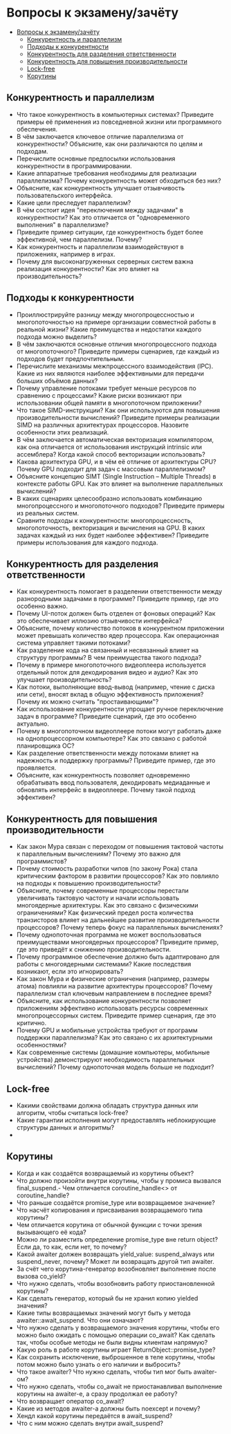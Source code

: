 # Вопросы к экзамену/зачёту

- [Вопросы к экзамену/зачёту](#вопросы-к-экзаменузачёту)
  - [Конкурентность и параллелизм](#конкурентность-и-параллелизм)
  - [Подходы к конкурентности](#подходы-к-конкурентности)
  - [Конкурентность для разделения ответственности](#конкурентность-для-разделения-ответственности)
  - [Конкурентность для повышения производительности](#конкурентность-для-повышения-производительности)
  - [Lock-free](#lock-free)
  - [Корутины](#корутины)

## Конкурентность и параллелизм

- Что такое конкурентность в компьютерных системах?
  Приведите примеры её применения из повседневной жизни или программного обеспечения.
- В чём заключается ключевое отличие параллелизма от конкурентности?
  Объясните, как они различаются по целям и подходам.
- Перечислите основные предпосылки использования конкурентности в программировании.
- Какие аппаратные требования необходимы для реализации параллелизма?
  Почему конкурентность может обходиться без них?
- Объясните, как конкурентность улучшает отзывчивость пользовательского интерфейса.
- Какие цели преследует параллелизм?
- В чём состоит идея "переключения между задачами" в конкурентности?
  Как это отличается от "одновременного выполнения" в параллелизме?
- Приведите пример ситуации, где конкурентность будет более эффективной, чем параллелизм. Почему?
- Как конкурентность и параллелизм взаимодействуют в приложениях, например в играх.
- Почему для высоконагруженных серверных систем важна реализация конкурентности?
  Как это влияет на производительность?

## Подходы к конкурентности

- Проиллюстрируйте разницу между многопроцессностью и многопоточностью на примере организации совместной работы в реальной жизни?
  Какие преимущества и недостатки каждого подхода можно выделить?
- В чём заключаются основные отличия многопроцессного подхода от многопоточного?
  Приведите примеры сценариев, где каждый из подходов будет предпочтительным.
- Перечислите механизмы межпроцессного взаимодействия (IPC).
  Какие из них являются наиболее эффективными для передачи больших объёмов данных?
- Почему управление потоками требует меньше ресурсов по сравнению с процессами?
  Какие риски возникают при использовании общей памяти в многопоточном приложении?
- Что такое SIMD-инструкции? Как они используются для повышения производительности вычислений?
  Приведите примеры реализации SIMD на различных архитектурах процессоров.
  Назовите особенности этих реализаций.
- В чём заключается автоматическая векторизация компилятором,
  как она отличается от использования инструкций intrinsic или ассемблера?
  Когда какой способ векторизации использовать?
- Какова архитектура GPU, и в чём её отличие от архитектуры CPU?
  Почему GPU подходит для задач с массовым параллелизмом?
- Объясните концепцию SIMT (Single Instruction – Multiple Threads) в контексте работы GPU.
  Как это влияет на выполнение параллельных вычислений?
- В каких сценариях целесообразно использовать комбинацию многопроцессного и многопоточного подходов?
  Приведите примеры из реальных систем.
- Сравните подходы к конкурентности: многопроцессность, многопоточность, векторизация и вычисления на GPU.
  В каких задачах каждый из них будет наиболее эффективен?
  Приведите примеры использования для каждого подхода.

## Конкурентность для разделения ответственности

- Как конкурентность помогает в разделении ответственности между разнородными задачами в программе?
  Приведите пример, где это особенно важно.
- Почему UI-поток должен быть отделен от фоновых операций?
  Как это обеспечивает иллюзию отзывчивости интерфейса?
- Объясните, почему количество потоков в конкурентном приложении может превышать количество ядер процессора.
  Как операционная система управляет такими потоками?
- Как разделение кода на связанный и несвязанный влияет на структуру программы?
  В чем преимущества такого подхода?
- Почему в примере многопоточного видеоплеера используется отдельный поток для декодирования видео и аудио?
  Как это улучшает производительность?
- Как потоки, выполняющие ввод-вывод (например, чтение с диска или сети), вносят вклад в общую эффективность приложения?
  Почему их можно считать "простаивающими"?
- Как использование конкурентности упрощает ручное переключение задач в программе?
  Приведите сценарий, где это особенно актуально.
- Почему в многопоточном видеоплеере потоки могут работать даже на однопроцессорном компьютере?
  Как это связано с работой планировщика ОС?
- Как разделение ответственности между потоками влияет на надежность и поддержку программы?
  Приведите пример, где это проявляется.
- Объясните, как конкурентность позволяет одновременно обрабатывать ввод пользователя,
  декодировать медиаданные и обновлять интерфейс в видеоплеере. Почему такой подход эффективен?

## Конкурентность для повышения производительности

- Как закон Мура связан с переходом от повышения тактовой частоты к параллельным вычислениям?
  Почему это важно для программистов?
- Почему стоимость разработки чипов (по закону Рока) стала критическим фактором в развитии процессоров?
  Как это повлияло на подходы к повышению производительности?
- Объясните, почему современные процессоры перестали увеличивать тактовую частоту и начали использовать многоядерные архитектуры.
  Как это связано с физическими ограничениями?
  Как физический предел роста количества транзисторов влияет на дальнейшее развитие производительности процессоров?
  Почему теперь фокус на параллельных вычислениях?
- Почему однопоточная программа не может воспользоваться преимуществами многоядерных процессоров?
  Приведите пример, где это приведёт к снижению производительности.
- Почему программное обеспечение должно быть адаптировано для работы с многоядерными системами?
  Какие последствия возникают, если это игнорировать?
- Как закон Мура и физические ограничения (например, размеры атома) повлияли на развитие архитектуры процессоров?
  Почему параллелизм стал ключевым направлением в последнее время?
- Объясните, как использование конкурентности позволяет приложениям эффективно использовать
  ресурсы современных многопроцессорных систем.
  Приведите пример сценария, где это критично.
- Почему GPU и мобильные устройства требуют от программ поддержки параллелизма?
  Как это связано с их архитектурными особенностями?
- Как современные системы (домашние компьютеры, мобильные устройства) демонстрируют необходимость параллельных вычислений?
  Почему однопоточная модель больше не подходит?

## Lock-free

- Какими свойствами должна обладать структура данных или алгоритм,
  чтобы считаться lock-free?
- Какие гарантии исполнения могут предоставлять неблокирующие структуры данных и алгоритмы?
- 

## Корутины

- Когда и как создаётся возвращаемый из корутины объект?
- Что должно произойти внутри корутины, чтобы у промиса вызвался final_suspend.- Чем отличается coroutine_handle<> от coroutine_handle<promise>?
- Что раньше создаётся promise_type или возвращаемое значение?
- Что насчёт копирования и присваивания возвращаемого типа корутины?
- Чем отличается корутина от обычной функции с точки зрения вызывающего её кода?
- Можно ли разместить определение promise_type вне return object? Если да, то как, если нет, то почему?
- Какой awaiter должен возвращать yield_value: suspend_always или suspend_never, почему? Может ли возвращать другой тип awaiter.
- За счёт чего корутина-генератор возобновляет выполнение после вызова co_yield?
- Что нужно сделать, чтобы возобновить работу приостановленной корутины?
- Как сделать генератор, который бы не хранил копию yielded значения?
- Какие типы возвращаемых значений могут быть у метода awaiter::await_suspend.
  Что они означают?
- Что нужно сделать у возвращаемого значения корутины, чтобы его можно было
  ожидать с помощью операции co_await? Как сделать так, чтобы особые методы не были видны клиентам напрямую?
- Какую роль в работе корутины играет ReturnObject::promise_type?
- Как сохранить исключение, выброшенное в теле корутины, чтобы потом можно было узнать о его наличии и выбросить?
- Что такое awaiter? Что нужно сделать, чтобы тип мог быть awaiter-ом?
- Что нужно сделать, чтобы co_await не приостанавливал выполнение корутины на awaiter-е, а сразу продолжал ее работу?
- Что возвращает оператор co_await?
- Какие из методов awaiter-а должны быть noexcept и почему?
- Хендл какой корутины передаётся в await_suspend?
- Что с ним можно сделать внутри await_suspend?
